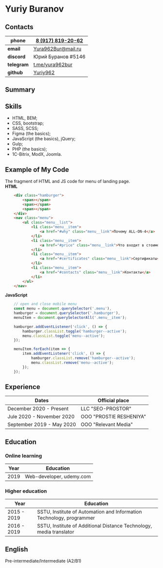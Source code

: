 # Yuriy Buranov


 ## Contacts

| __phone__  | [8 (917) 819-20-62](tel:+79178192062)          |
|------------|------------------------------------------------|
| __email__  | [Yura962Bur@mail.ru](mailto:Yura962Bur@mail.ru)|
|__discord__ | Юрий Буранов #5146							  |
|__telegram__| [t.me/yura962bur](https://t.me/yura962bur)     |
|__github__  | [Yuriy962](https://github.com/Yuriy962)        |



## Summary


## Skills
* HTML, BEM;
* CSS, bootstrap;
* SASS, SCSS;
* Figma (the basics);
* JavaScript (the basics), jQuery;
* Gulp;
* PHP (the basics);
* 1C-Bitrix, ModX, Joomla.

## Example of My Code
The fragment of HTML and JS code for menu of landing page.  
__HTML__
```html
    <div class="hamburger">
        <span></span>
        <span></span>
        <span></span>
    </div>
    <nav class="menu">
        <ul class="menu__list">
            <li class="menu__item">
                <a href="#why" class="menu__link">Почему ALL-ON-4</a>
            </li>
            <li class="menu__item">
                <a href="#price" class="menu__link">Что входит в стоимость</a>
            </li>
            <li class="menu__item">
                <a href="#certificates" class="menu__link">Сертификаты</a>
            </li>
            <li class="menu__item">
                <a href="#contacts" class="menu__link">Контакты</a>
            </li>
        </ul>
    </nav>
```
__JavaScript__
``` javascript
	// open and close mobile menu
    const menu = document.querySelector('.menu'),
    hamburger = document.querySelector('.hamburger'),
    menuItem = document.querySelectorAll('.menu__item');
    
    hamburger.addEventListener('click', () => {
        hamburger.classList.toggle('hamburger--active');
        menu.classList.toggle('menu--active');
    });

    menuItem.forEach(item => {
        item.addEventListener('click', () => {
            hamburger.classList.remove('hamburger--active');
            menu.classList.remove('menu--active');
        });
    });
```

## Experience
| Dates | Official place |
|------------|----------------|
| December 2020 - Present | LLC "SEO-PROSTOR"|
| Jule 2020 - November 2020 | OOO "PROSTIE RESHENIYA" |
| September 2019 - May 2020 | OOO "Relevant Media" |

## Education

### __Online learning__
| Year | Education |
|------------|----------------|
| 2019 | Web-developer, udemy.com |

### __Higher education__
| Year | Education |
|------------|----------------|
|2015 - 2019| SSTU, Institute of Automation and Information Technology, programmer |
|2016 - 2019| SSTU, Institute of Additional Distance Technology, media translator |


## English
Pre-intermediate/Intermediate (A2/B1)